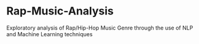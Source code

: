 # Rap-Music-Analysis
Exploratory analysis of Rap/Hip-Hop Music Genre through the use of NLP and Machine Learning techniques
